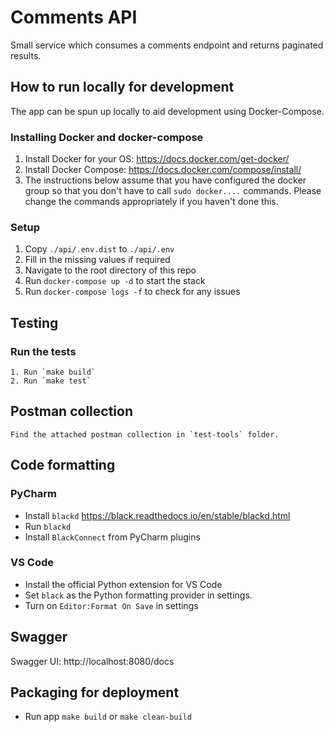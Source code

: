 # Comments API

Small service which consumes a comments endpoint and returns paginated results.

## How to run locally for development

The app can be spun up locally to aid development using Docker-Compose.

### Installing Docker and docker-compose

1. Install Docker for your OS: https://docs.docker.com/get-docker/
1. Install Docker Compose: https://docs.docker.com/compose/install/
1. The instructions below assume that you have configured the docker group so that you don't have to call `sudo docker....` commands. Please change the commands appropriately if you haven't done this.

### Setup

1. Copy `./api/.env.dist` to `./api/.env`
2. Fill in the missing values if required
3. Navigate to the root directory of this repo
4. Run `docker-compose up -d` to start the stack
5. Run `docker-compose logs -f` to check for any issues

## Testing
### Run the tests
    1. Run `make build`
    2. Run `make test`

## Postman collection
    Find the attached postman collection in `test-tools` folder.

## Code formatting
### PyCharm

- Install `blackd` https://black.readthedocs.io/en/stable/blackd.html
- Run `blackd`
- Install `BlackConnect` from PyCharm plugins

### VS Code

- Install the official Python extension for VS Code
- Set `black` as the Python formatting provider in settings.
- Turn on `Editor:Format On Save` in settings

## Swagger

Swagger UI: http://localhost:8080/docs

## Packaging for deployment

- Run app `make build` or `make clean-build`